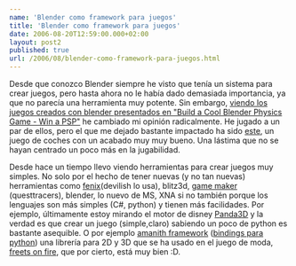 ```yaml
---
name: 'Blender como framework para juegos'
title: 'Blender como framework para juegos'
date: 2006-08-20T12:59:00.000+02:00
layout: post2
published: true
url: /2006/08/blender-como-framework-para-juegos.html
---
```


Desde que conozco Blender siempre he visto que tenía un sistema para crear juegos, pero hasta ahora no le había dado demasiada importancia, ya que no parecía una herramienta muy potente. Sin embargo, [viendo los juegos creados con blender presentados en "Build a Cool Blender Physics Game - Win a PSP"](http://www.continuousphysics.com/mediawiki-1.5.8/index.php?title=Entries) he cambiado mi opinión radicalmente. He jugado a un par de ellos, pero el que me dejado bastante impactado ha sido [este](http://www.continuousphysics.com/mediawiki-1.5.8/index.php?title=Arcade_Racer), un juego de coches con un acabado muy muy bueno. Una lástima que no se hayan centrado un poco más en la jugabilidad.  
  
Desde hace un tiempo llevo viendo herramientas para crear juegos muy simples. No solo por el hecho de tener nuevas (y no tan nuevas) herramientas como [fenix](http://fenix.divsite.net/)(devilish lo usa), blitz3d, [game maker](http://www.gamemaker.nl/) (questtracers), blender, lo nuevo de MS, XNA si no también porque los lenguajes son más simples (C#, python) y tienen más facilidades. Por ejemplo, últimamente estoy mirando el motor de disney [Panda3D](http://panda3d.org/) y la verdad es que crear un juego (simple,claro) sabiendo un poco de python es bastante asequible. O por ejemplo [amanith framework](http://www.amanith.org/blog/index.php) ([bindings para python](http://louhi.kempele.fi/~skyostil/projects/pyamanith)) una librería para 2D y 3D que se ha usado en el juego de moda, [freets on fire](http://www.amanith.org/blog/index.php?id=38), que por cierto, está muy bien :D.